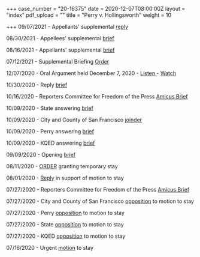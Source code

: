 +++
case_number = "20-16375"
date = 2020-12-07T08:00:00Z
layout = "index"
pdf_upload = ""
title = "Perry v. Hollingsworth"
weight = 10

+++
09/07/2021 - Appellants' supplemental [reply](https://cdn.ca9.uscourts.gov/datastore/general/2021/09/15/20-16375-Appellants-supplemental-reply.pdf)

08/30/2021 - Appellees' supplemental [brief](https://cdn.ca9.uscourts.gov/datastore/general/2021/09/15/20-16375-Appellees-supplemental-brief.pdf)

08/16/2021 - Appellants' supplemental [brief](https://cdn.ca9.uscourts.gov/datastore/general/2021/09/15/20-16375-Appellants-supplemental-brief.pdf)

07/12/2021 - Supplemental Briefing [Order](https://cdn.ca9.uscourts.gov/datastore/general/2021/09/15/20-16375-Supplemental-Briefing-Order.pdf)

12/07/2020 - Oral Argument held December 7, 2020 - [Listen ](/media/audio/?20201207/20-16375/)- [Watch](/media/video/?20201207/20-16375/)

10/30/2020 - Reply [brief](https://cdn.ca9.uscourts.gov/datastore/general/2020/12/04/20-16375-Reply%20brief.pdf)

10/16/2020 - Reporters Committee for Freedom of the Press [Amicus Brief](https://cdn.ca9.uscourts.gov/datastore/general/2020/12/04/20-16375-Reporters%20Committee%20for%20Freedom%20of%20the%20Press%20Amicus%20Brief-2.pdf)

10/09/2020 - State answering [brief](https://cdn.ca9.uscourts.gov/datastore/general/2020/12/04/20-16375-State%20answering%20brief.pdf)

10/09/2020 - City and County of San Francisco [joinder](https://cdn.ca9.uscourts.gov/datastore/general/2020/12/04/20-16375-City%20and%20County%20of%20San%20Francisco%20joinder.pdf)

10/09/2020 - Perry answering [brief](https://cdn.ca9.uscourts.gov/datastore/general/2020/12/04/20-16375-Perry%20answering%20brief.pdf)

10/09/2020 - KQED answering [brief](https://cdn.ca9.uscourts.gov/datastore/general/2020/12/04/20-16375-KQED%20answering%20brief.pdf)

09/09/2020 - Opening [brief](https://cdn.ca9.uscourts.gov/datastore/general/2020/12/04/20-16375-Opening%20brief.pdf)

08/11/2020 - [ORDER](https://cdn.ca9.uscourts.gov/datastore/general/2020/12/04/20-16375-ORDER%20granting%20temporary%20stay.pdf) granting temporary stay

08/01/2020 - [Reply](https://cdn.ca9.uscourts.gov/datastore/general/2020/12/04/20-16375-Reply%20in%20support%20of%20motion%20to%20stay.pdf) in support of motion to stay

07/27/2020 - Reporters Committee for Freedom of the Press [Amicus Brief](https://cdn.ca9.uscourts.gov/datastore/general/2020/12/04/20-16375-Reporters%20Committee%20for%20Freedom%20of%20the%20Press%20Amicus%20Brief.pdf)

07/27/2020 - City and County of San Francisco [opposition](https://cdn.ca9.uscourts.gov/datastore/general/2020/12/04/20-16375-City%20and%20County%20of%20San%20Francisco%20opposition%20to%20motion%20to%20stay.pdf) to motion to stay

07/27/2020 - Perry [opposition](https://cdn.ca9.uscourts.gov/datastore/general/2020/12/04/20-16375_Perry-%20opposition%20to%20motion%20to%20stay.pdf) to motion to stay

07/27/2020 - State [opposition](https://cdn.ca9.uscourts.gov/datastore/general/2020/12/04/20-16375_State-opposition%20to%20motion%20to%20stay.pdf) to motion to stay

07/27/2020 - KQED [opposition](https://cdn.ca9.uscourts.gov/datastore/general/2020/12/04/20-16375_KQED-opposition%20to%20motion%20to%20stay.pdf) to motion to stay

07/16/2020 - Urgent [motion](https://cdn.ca9.uscourts.gov/datastore/general/2020/12/04/20-16375_Urgent%20motion%20to%20stay.pdf) to stay
